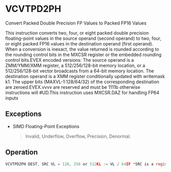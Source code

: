 # VCVTPD2PH

Convert Packed Double Precision FP Values to Packed FP16 Values

This instruction converts two, four, or eight packed double precision floating-point values in the source operand (second operand) to two, four, or eight packed FP16 values in the destination operand (first operand).
When a conversion is inexact, the value returned is rounded according to the rounding control bits in the MXCSR register or the embedded rounding control bits.EVEX encoded versions: The source operand is a ZMM/YMM/XMM register, a 512/256/128-bit memory location, or a 512/256/128-bit vector broadcasts from a 64-bit memory location.
The destination operand is a XMM register conditionally updated with writemask k1.
The upper bits (MAXVL-1:128/64/32) of the corresponding destination are zeroed.EVEX.vvvv are reserved and must be 1111b otherwise instructions will #UD.This instruction uses MXCSR.DAZ for handling FP64 inputs

## Exceptions

- SIMD Floating-Point Exceptions
  > Invalid, Underflow, Overflow, Precision, Denormal.

## Operation

```C
VCVTPD2PH DEST, SRC VL = 128, 256 or 512KL := VL / 64IF *SRC is a register* and (VL = 512) AND (EVEX.b = 1):SET_RM(EVEX.RC)ELSE:SET_RM(MXCSR.RC)FOR j := 0 TO KL-1:IF k1[j] OR *no writemask*:IF *SRC is memory* and EVEX.b = 1:tsrc := SRC.double[0]ELSEtsrc := SRC.double[j]DEST.fp16[j] := Convert_fp64_to_fp16(tsrc)ELSE IF *zeroing*:DEST.fp16[j] := 0// else dest.fp16[j] remains unchangedDEST[MAXVL-1:VL/4] := 0 Intel C/C++ Compiler Intrinsic EquivalentVCVTPD2PH __m128h _mm512_cvt_roundpd_ph (__m512d a, int rounding);VCVTPD2PH __m128h _mm512_mask_cvt_roundpd_ph (__m128h src, __mmask8 k, __m512d a, int rounding);VCVTPD2PH __m128h _mm512_maskz_cvt_roundpd_ph (__mmask8 k, __m512d a, int rounding);VCVTPD2PH __m128h _mm_cvtpd_ph (__m128d a);VCVTPD2PH __m128h _mm_mask_cvtpd_ph (__m128h src, __mmask8 k, __m128d a);VCVTPD2PH __m128h _mm_maskz_cvtpd_ph (__mmask8 k, __m128d a);VCVTPD2PH __m128h _mm256_cvtpd_ph (__m256d a);VCVTPD2PH __m128h _mm256_mask_cvtpd_ph (__m128h src, __mmask8 k, __m256d a);VCVTPD2PH __m128h _mm256_maskz_cvtpd_ph (__mmask8 k, __m256d a);VCVTPD2PH __m128h _mm512_cvtpd_ph (__m512d a);VCVTPD2PH __m128h _mm512_mask_cvtpd_ph (__m128h src, __mmask8 k, __m512d a);VCVTPD2PH __m128h _mm512_maskz_cvtpd_ph (__mmask8 k, __m512d a);
```
